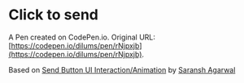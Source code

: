 # Click to send

A Pen created on CodePen.io. Original URL: [https://codepen.io/dilums/pen/rNjpxjb](https://codepen.io/dilums/pen/rNjpxjb).

Based on [Send Button UI Interaction/Animation](https://dribbble.com/shots/12072574-Send-Button-UI-Interaction-Animation) by [Saransh Agarwal](https://dribbble.com/sar123)
